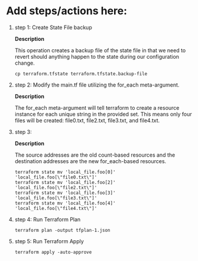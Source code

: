 # Add steps/actions here:

1. step 1: Create State File backup

    **Description**

    This operation creates a backup file of the state file in that we need to revert should anything happen to the state during our configuration change.
    ```
    cp terraform.tfstate terraform.tfstate.backup-file
    ```

2. step 2: Modify the main.tf file utilizing the for_each meta-argument.

    **Description**
    
    The for_each meta-argument will tell terraform to create a resource instance for each unique string in the provided set. This means only four files will be created: file0.txt, file2.txt, file3.txt, and file4.txt.

3. step 3: 

    **Description**

    The source addresses are the old count-based resources and the destination addresses are the new for_each-based resources.

    ```
    terraform state mv 'local_file.foo[0]' 'local_file.foo[\"file0.txt\"]'
    terraform state mv 'local_file.foo[2]' 'local_file.foo[\"file2.txt\"]'
    terraform state mv 'local_file.foo[3]' 'local_file.foo[\"file3.txt\"]'
    terraform state mv 'local_file.foo[4]' 'local_file.foo[\"file4.txt\"]'

    ```

4. step 4: Run Terraform Plan

    ```
    terraform plan -output tfplan-1.json
    ```

5. step 5: Run Terraform Apply

    ```
    terraform apply -auto-approve
    ``` 